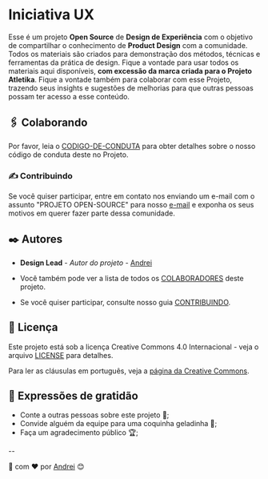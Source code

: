 # Iniciativa UX

Esse é um projeto **Open Source** de **Design de Experiência** com o objetivo de compartilhar o conhecimento de **Product Design** com a comunidade. Todos os materiais são criados para demonstração dos  métodos, técnicas e ferramentas da prática de design. Fique a vontade para usar todos os materiais aqui disponíveis, **com excessão da marca criada para o Projeto Atletika**. Fique a vontade também para colaborar com esse Projeto, trazendo seus insights e sugestões de melhorias para que outras pessoas possam ter acesso a esse conteúdo.

## 🖇️ Colaborando

Por favor, leia o [CODIGO-DE-CONDUTA](CODIGO-DE-CONDUTA.md) para obter detalhes sobre o nosso código de conduta deste no Projeto.

### ✍ Contribuindo

Se você quiser participar, entre em contato nos enviando um e-mail com o assunto "PROJETO OPEN-SOURCE" para nosso [e-mail](contato@designexperimental.com.br) e exponha os seus motivos em querer fazer parte dessa comunidade.


## ✒️ Autores

* **Design Lead** - *Autor do projeto* - [Andrei](https://github.com/andreiomega)

* Você também pode ver a lista de todos os [COLABORADORES](COLABORADORES.md) deste projeto.
* Se você quiser participar, consulte nosso guia [CONTRIBUINDO](CONTRIBUINDO.md).


## 📄 Licença

Este projeto está sob a licença Creative Commons 4.0 Internacional - veja o arquivo [LICENSE](https://github.com/designexperimental/projeto-atletika/blob/main/LICENSE) para detalhes.

Para ler as cláusulas em português, veja a [página da Creative Commons](https://creativecommons.org/licenses/by/4.0/legalcode.pt).

## 🎁 Expressões de gratidão

* Conte a outras pessoas sobre este projeto 📢;
* Convide alguém da equipe para uma coquinha geladinha 🥤;
* Faça um agradecimento público 🏆;
<!-- * Recomende meus cursos: [Design Experimental](https://designexperimental.com.br/cursos). -->

--

🎨 com ❤️ por [Andrei](https://github.com/andreiomega) 😊
